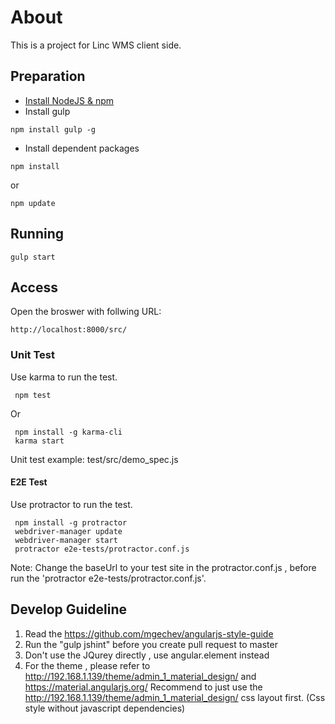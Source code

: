 # About

This is a project for Linc WMS client side.

## Preparation

* [Install NodeJS & npm](https://docs.npmjs.com/getting-started/installing-node)
* Install gulp
```
npm install gulp -g
```
* Install dependent packages
```
npm install
```
or
```
npm update
``` 

## Running
```
gulp start
```

## Access

Open the broswer with follwing URL:

```
http://localhost:8000/src/
```


### Unit Test
Use karma to run the test.
```
 npm test
```

Or
```
 npm install -g karma-cli
 karma start
```

Unit test example: test/src/demo_spec.js

#### E2E Test
Use protractor to run the test.
```
 npm install -g protractor
 webdriver-manager update
 webdriver-manager start
 protractor e2e-tests/protractor.conf.js
```
Note: Change the baseUrl to your test site in the protractor.conf.js , before run the 'protractor e2e-tests/protractor.conf.js'.


## Develop Guideline
1. Read the https://github.com/mgechev/angularjs-style-guide
2. Run the "gulp jshint" before you create pull request to master
3. Don't use the JQurey directly , use angular.element instead
4. For the theme , please refer to http://192.168.1.139/theme/admin_1_material_design/
   and https://material.angularjs.org/
   Recommend to just use the http://192.168.1.139/theme/admin_1_material_design/ css layout first. (Css style without javascript dependencies)


